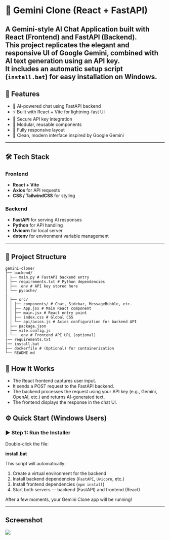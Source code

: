# 🌟 Gemini Clone (React + FastAPI)

A **Gemini-style AI Chat Application** built with **React (Frontend)** and **FastAPI (Backend)**.  
This project replicates the elegant and responsive UI of Google Gemini, combined with AI text generation using an API key.  
It includes an **automatic setup script (`install.bat`)** for easy installation on Windows.
---

## 🚀 Features

- 🧠 AI-powered chat using FastAPI backend  
- ⚡ Built with React + Vite for lightning-fast UI  
- 🔐 Secure API key integration  
- 🧩 Modular, reusable components  
- 📱 Fully responsive layout  
- 🌈 Clean, modern interface inspired by Google Gemini  

---

## 🛠 Tech Stack

### Frontend
- **React + Vite**
- **Axios** for API requests
- **CSS / TailwindCSS** for styling

### Backend
- **FastAPI** for serving AI responses
- **Python** for API handling
- **Uvicorn** for local server
- **dotenv** for environment variable management

---

## 📁 Project Structure

```
gemini-clone/
├── backend/
│ ├── main.py # FastAPI backend entry
│ ├── requirements.txt # Python dependencies
│ ├── .env # API key stored here
│ └── pycache/
|
│ ├── src/
│ │ ├── components/ # Chat, Sidebar, MessageBubble, etc.
│ │ ├── App.jsx # Main React component
│ │ ├── main.jsx # React entry point
│ │ ├── index.css # Global CSS
│ │ └── api/axios.js # Axios configuration for backend API
│ ├── package.json
│ ├── vite.config.js
│ └── .env # Frontend API URL (optional)
|── requirements.txt
│── install.bat
├── dockerfile # (Optional) for containerization
└── README.md
```

## 🔄 How It Works

- The React frontend captures user input.
- It sends a POST request to the FastAPI backend.
- The backend processes the request using your API key (e.g., Gemini, OpenAI, etc.) and returns AI-generated text.
- The frontend displays the response in the chat UI.

## ⚙️ Quick Start (Windows Users)

### ▶️ Step 1: Run the Installer

Double-click the file:

**install.bat**

This script will automatically:
1. Create a virtual environment for the backend  
2. Install backend dependencies (`FastAPI`, `Uvicorn`, etc.)  
3. Install frontend dependencies (`npm install`)  
4. Start both servers — backend (FastAPI) and frontend (React)

After a few moments, your Gemini Clone app will be running!

---

## Screenshot
<img src="https://github.com/Ishu335/gemini-clone/blob/master/Images/Gemini%201.png" atl="Gemini CLone" ></img>

